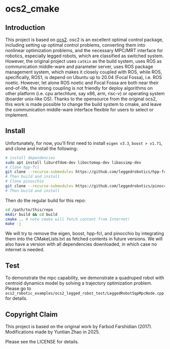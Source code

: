 # ocs2_cmake

## Introduction

This project is based on [ocs2](https://github.com/leggedrobotics/ocs2). osc2 is an excellent optimal control package, including setting up optimal control problems, converting them into nonlinear optimization problems, and the necessary MPC/MRT interface for robotics, especially legged robots, which are classified as switched system. However, the original project uses `catkin` as the build system, uses ROS as communication middle-ware and parameter server, uses ROS package management system, which makes it closely coupled with ROS, while ROS, specifically, ROS1, is depend on Ubuntu up to 20.04 (Focal Fossa), i.e. ROS noetic. However, let alone ROS noetic and Focal Fossa are both near their end-of-life, the strong coupling is not friendly for deploy algorithms on other platform (i.e. cpu artechture, say x86, arm, risc-v) or operating system (boarder unix-like OS). Thanks to the opensource from the original ocs2, this work is made possible to change the build system to cmake, and leave the communication middle-ware interface flexible for users to select or implement.

## Install

Unfortunately, for now, you'll first need to install `eigen v3.3`, `boost > v1.71`, and clone and install the following:

```sh
# install dependencies
sudo apt install liburdfdom-dev liboctomap-dev libassimp-dev
# Clone hpp-fcl
git clone --recurse-submodules https://github.com/leggedrobotics/hpp-fcl.git
# Then build and install
# Clone pinocchio
git clone --recurse-submodules https://github.com/leggedrobotics/pinocchio.git
# Then build and install
```

Then do the regular build for this repo:

```sh
cd /path/to/this/repo
mkdir build && cd build
cmake .. # note cmake will fetch content from Internet!
make -j
```

We will try to remove the eigen, boost, hpp-fcl, and pinocchio by integrating them into the CMakeLists.txt as fetched contents in future versions. We will also have a version with all dependencies downloaded, in which case no internet is needed.

## Test

To demonstrate the mpc capability, we demonstrate a quadruped robot with centroid dynamics model by solving a trajectory optimization problem.
Please go to `ocs2_robotic_examples/ocs2_legged_robot_test/LeggedRobotSqpMpcNode.cpp` for details.

## Copyright Claim

This project is based on the original work by Farbod Farshidian (2017).
Modifications made by Yuntian Zhao in 2025.

Please see the LICENSE for details.